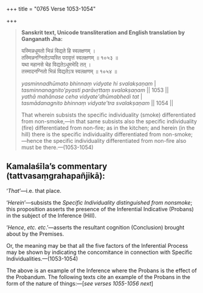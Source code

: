 +++
title = "0765 Verse 1053-1054"

+++
> **Sanskrit text, Unicode transliteration and English translation by Ganganath Jha:** 
>
> यस्मिन्नधूमतो भिन्नं विद्यते हि स्वलक्षणम् ।  
> तस्मिन्ननग्नितोऽप्यस्ति परावृत्तं स्वलक्षणम् ॥ १०५३ ॥  
> यथा महानसे चेह विद्यतेऽधूमभेदि तत् ।  
> तस्मादनग्नितो भिन्नं विद्यतेऽत्र स्वलक्षणम् ॥ १०५४ ॥ 
>
> *yasminnadhūmato bhinnaṃ vidyate hi svalakṣaṇam* \|  
> *tasminnanagnito'pyasti parāvṛttaṃ svalakṣaṇam* \|\| 1053 \|\|  
> *yathā mahānase ceha vidyate'dhūmabhedi tat* \|  
> *tasmādanagnito bhinnaṃ vidyate'tra svalakṣaṇam* \|\| 1054 \|\| 
>
> That wherein subsists the specific individuality (smoke) differentiated from non-smoke,—in that same subsists also the specific individuality (fire) differentiated from non-fire; as in the kitchen; and herein (in the hill) there is the specific individuality differentiated from non-smoke;—hence the specific individuality differentiated from non-fire also must be there.—(1053-1054)



## Kamalaśīla’s commentary (tattvasaṃgrahapañjikā):

‘*That*’—i.e. that place.

‘*Herein*’—subsists the *Specific Individuality distinguished from nonsmoke*; this proposition asserts the presence of the Inferential Indicative (Probans) in the subject of the Inference (Hill).

‘*Hence*, *etc. etc*.’—asserts the resultant cognition (Conclusion) brought about by the Premises.

Or, the meaning may be that all the five factors of the Inferential Process may be shown by indicating the concomitance in connection with Specific Individualities.—(1053-1054)

The above is an example of the Inference where the Probans is the effect of the Probandum. The following texts cite an example of the Probans in the form of the nature of things:—[*see verses 1055-1056 next*]


